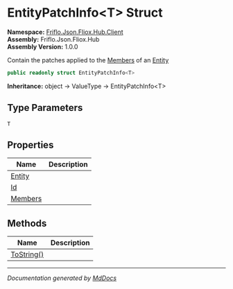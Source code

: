 ﻿<!--  
  <auto-generated>   
    The contents of this file were generated by a tool.  
    Changes to this file may be list if the file is regenerated  
  </auto-generated>   
-->

# EntityPatchInfo\<T\> Struct

**Namespace:** [Friflo.Json.Fliox.Hub.Client](../index.md)  
**Assembly:** Friflo.Json.Fliox.Hub  
**Assembly Version:** 1.0.0

Contain the patches applied to the [Members](properties/Members.md) of an [Entity](properties/Entity.md)

```csharp
public readonly struct EntityPatchInfo<T>
```

**Inheritance:** object → ValueType → EntityPatchInfo\<T\>

## Type Parameters

`T`

## Properties

| Name                             | Description |
| -------------------------------- | ----------- |
| [Entity](properties/Entity.md)   |             |
| [Id](properties/Id.md)           |             |
| [Members](properties/Members.md) |             |

## Methods

| Name                              | Description |
| --------------------------------- | ----------- |
| [ToString()](methods/ToString.md) |             |

___

*Documentation generated by [MdDocs](https://github.com/ap0llo/mddocs)*
